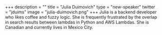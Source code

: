 +++
description = ""
title = "Julia Duimovich"
type = "new-speaker"
twitter = "jduims"
image = "julia-duimovich.png"
+++
Julia is a backend developer who likes coffee and fuzzy logic. She is frequently frustrated by the overlap in search results between lambdas in Python and AWS Lambdas. She is Canadian and currently lives in Mexico City.